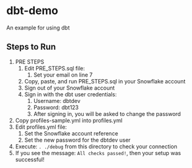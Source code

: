 # dbt-demo
An example for using dbt

## Steps to Run
1. PRE STEPS
   1. Edit PRE_STEPS.sql file:
      1. Set your email on line 7
   2. Copy, paste, and run PRE_STEPS.sql in your Snowflake account
   3. Sign out of your Snowflake account
   4. Sign in with the dbt user credentials:
      1. Username: dbtdev
      2. Password: dbt123
      3. After signing in, you will be asked to change the password
2. Copy profiles-sample.yml into profiles.yml
3. Edit profiles.yml file:
   1. Set the Snowflake account reference
   2. Set the new password for the dbtdev user
4. Execute: `. ./debug` from this directory to check your connection
5. If you see the message: `All checks passed!`, then your setup was successful!
